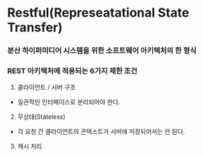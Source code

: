# Restful(Represeatational State Transfer)
### 분산 하이퍼미디어 시스템을 위한 소프트웨어 아키텍처의 한 형식
  
  
### REST 아키텍처에 적용되는 6가지 제한 조건
1. 클라이언트 / 서버 구조
 - 일관적인 인터페이스로 분리되어야 한다.
2. 무상태(Stateless)
 - 각 요청 간 클라이언트의 콘텍스트가 서버에 저장되어서는 안 된다.
3. 캐시 처리 
